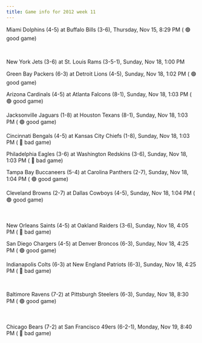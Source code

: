 ```yaml
---
title: Game info for 2012 week 11
---
```

Miami Dolphins (4-5) at Buffalo Bills (3-6), Thursday, Nov 15, 8:29 PM (	:green_circle: good game)


<br/>

New York Jets (3-6) at St. Louis Rams (3-5-1), Sunday, Nov 18, 1:00 PM

Green Bay Packers (6-3) at Detroit Lions (4-5), Sunday, Nov 18, 1:02 PM (	:green_circle: good game)

Arizona Cardinals (4-5) at Atlanta Falcons (8-1), Sunday, Nov 18, 1:03 PM (	:green_circle: good game)

Jacksonville Jaguars (1-8) at Houston Texans (8-1), Sunday, Nov 18, 1:03 PM (	:green_circle: good game)

Cincinnati Bengals (4-5) at Kansas City Chiefs (1-8), Sunday, Nov 18, 1:03 PM (	:red_circle: bad game)

Philadelphia Eagles (3-6) at Washington Redskins (3-6), Sunday, Nov 18, 1:03 PM (	:red_circle: bad game)

Tampa Bay Buccaneers (5-4) at Carolina Panthers (2-7), Sunday, Nov 18, 1:04 PM (	:green_circle: good game)

Cleveland Browns (2-7) at Dallas Cowboys (4-5), Sunday, Nov 18, 1:04 PM (	:green_circle: good game)


<br/>

New Orleans Saints (4-5) at Oakland Raiders (3-6), Sunday, Nov 18, 4:05 PM (	:red_circle: bad game)

San Diego Chargers (4-5) at Denver Broncos (6-3), Sunday, Nov 18, 4:25 PM (	:green_circle: good game)

Indianapolis Colts (6-3) at New England Patriots (6-3), Sunday, Nov 18, 4:25 PM (	:red_circle: bad game)


<br/>

Baltimore Ravens (7-2) at Pittsburgh Steelers (6-3), Sunday, Nov 18, 8:30 PM (	:green_circle: good game)


<br/>

Chicago Bears (7-2) at San Francisco 49ers (6-2-1), Monday, Nov 19, 8:40 PM (	:red_circle: bad game)

